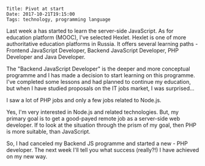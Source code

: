     Title: Pivot at start
    Date: 2017-10-21T19:15:00
    Tags: technology, programming language
    
Last week a has started to learn the server-side JavaScript. As for education platform (MOOC), I've selected Hexlet. Hexlet is one of more authoritative education platforms in Russia. It offers several learning paths - Frontend JavaScript Developer, Backend JavaScript Developer, PHP Developer and Java Developer.  

The "Backend JavaScript Developer" is the deeper and more conceptual programme and I has made a decision to start learning on this programme.
I've completed some lessons and had planned to continue my education, but when I have studied proposals on the IT jobs market, I was surprised...

I saw a lot of PHP jobs and only a few jobs related to Node.js.

Yes, I'm very interested in Node.js and related technologies. But, my primary goal is to get a good-payed remote job as a server-side web developer. If to look at the situation through the prism of my goal, then PHP is more suitable, than JavaScript.

So, I had canceled my Backend JS programme and started a new - PHP developer.
The next week I'll tell you what success (really?!) I have achieved on my new way.
